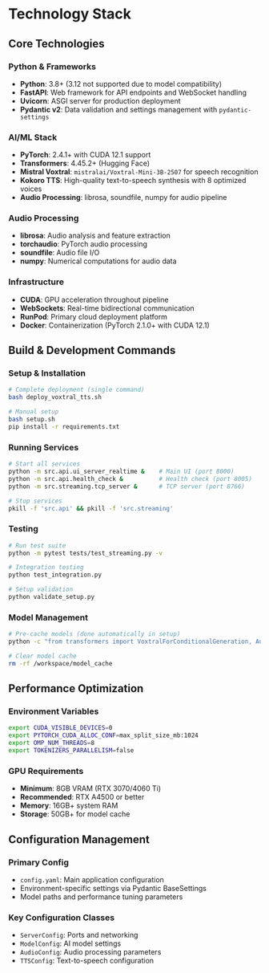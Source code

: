 # Technology Stack

## Core Technologies

### Python & Frameworks
- **Python**: 3.8+ (3.12 not supported due to model compatibility)
- **FastAPI**: Web framework for API endpoints and WebSocket handling
- **Uvicorn**: ASGI server for production deployment
- **Pydantic v2**: Data validation and settings management with `pydantic-settings`

### AI/ML Stack
- **PyTorch**: 2.4.1+ with CUDA 12.1 support
- **Transformers**: 4.45.2+ (Hugging Face)
- **Mistral Voxtral**: `mistralai/Voxtral-Mini-3B-2507` for speech recognition
- **Kokoro TTS**: High-quality text-to-speech synthesis with 8 optimized voices
- **Audio Processing**: librosa, soundfile, numpy for audio pipeline

### Audio Processing
- **librosa**: Audio analysis and feature extraction
- **torchaudio**: PyTorch audio processing
- **soundfile**: Audio file I/O
- **numpy**: Numerical computations for audio data

### Infrastructure
- **CUDA**: GPU acceleration throughout pipeline
- **WebSockets**: Real-time bidirectional communication
- **RunPod**: Primary cloud deployment platform
- **Docker**: Containerization (PyTorch 2.1.0+ with CUDA 12.1)

## Build & Development Commands

### Setup & Installation
```bash
# Complete deployment (single command)
bash deploy_voxtral_tts.sh

# Manual setup
bash setup.sh
pip install -r requirements.txt
```

### Running Services
```bash
# Start all services
python -m src.api.ui_server_realtime &    # Main UI (port 8000)
python -m src.api.health_check &          # Health check (port 8005)
python -m src.streaming.tcp_server &      # TCP server (port 8766)

# Stop services
pkill -f 'src.api' && pkill -f 'src.streaming'
```

### Testing
```bash
# Run test suite
python -m pytest tests/test_streaming.py -v

# Integration testing
python test_integration.py

# Setup validation
python validate_setup.py
```

### Model Management
```bash
# Pre-cache models (done automatically in setup)
python -c "from transformers import VoxtralForConditionalGeneration, AutoProcessor; ..."

# Clear model cache
rm -rf /workspace/model_cache
```

## Performance Optimization

### Environment Variables
```bash
export CUDA_VISIBLE_DEVICES=0
export PYTORCH_CUDA_ALLOC_CONF=max_split_size_mb:1024
export OMP_NUM_THREADS=8
export TOKENIZERS_PARALLELISM=false
```

### GPU Requirements
- **Minimum**: 8GB VRAM (RTX 3070/4060 Ti)
- **Recommended**: RTX A4500 or better
- **Memory**: 16GB+ system RAM
- **Storage**: 50GB+ for model cache

## Configuration Management

### Primary Config
- `config.yaml`: Main application configuration
- Environment-specific settings via Pydantic BaseSettings
- Model paths and performance tuning parameters

### Key Configuration Classes
- `ServerConfig`: Ports and networking
- `ModelConfig`: AI model settings
- `AudioConfig`: Audio processing parameters
- `TTSConfig`: Text-to-speech configuration